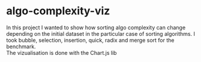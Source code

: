 # algo-complexity-viz

In this project I wanted to show how sorting algo complexity can change depending on the initial dataset in the particular case of sorting algorithms.
I took bubble, selection, insertion, quick, radix and merge sort for the benchmark.<br>
The vizualisation is done with the Chart.js lib
